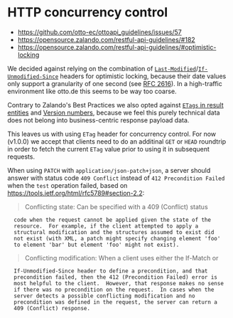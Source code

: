 # HTTP concurrency control

- https://github.com/otto-ec/ottoapi_guidelines/issues/57
- https://opensource.zalando.com/restful-api-guidelines/#182
- https://opensource.zalando.com/restful-api-guidelines/#optimistic-locking

We decided against relying on the combination of [`Last-Modified`](https://tools.ietf.org/html/rfc2616#section-14.29)/[`If-Unmodified-Since`](https://tools.ietf.org/html/rfc2616#section-14.28) headers for optimistic locking, because their date values only support a granularity of one second (see [RFC 2616](https://tools.ietf.org/html/rfc2616#section-3.3.1)). In a high-traffic environment like otto.de this seems to be way too coarse.

Contrary to Zalando's Best Practices we also opted against [`ETags` in result entities](https://opensource.zalando.com/restful-api-guidelines/#etag-in-result-entities) and [Version numbers](https://opensource.zalando.com/restful-api-guidelines/#_version_numbers), because we feel this purely technical data does not belong into business-centric response payload data.

This leaves us with using `ETag` header for concurrency control. For now (v1.0.0) we accept that clients need to do an additinal `GET` or `HEAD` roundtrip in order to fetch the current `ETag` value prior to using it in subsequent requests.

When using `PATCH` with `application/json-patch+json`, a server should answer with status code `409 Conflict` instead of `412 Precondition Failed` when the `test` operation failed, based on https://tools.ietf.org/html/rfc5789#section-2.2:

> Conflicting state: Can be specified with a 409 (Conflict) status

      code when the request cannot be applied given the state of the
      resource.  For example, if the client attempted to apply a
      structural modification and the structures assumed to exist did
      not exist (with XML, a patch might specify changing element 'foo'
      to element 'bar' but element 'foo' might not exist).

> Conflicting modification: When a client uses either the If-Match or

      If-Unmodified-Since header to define a precondition, and that
      precondition failed, then the 412 (Precondition Failed) error is
      most helpful to the client.  However, that response makes no sense
      if there was no precondition on the request.  In cases when the
      server detects a possible conflicting modification and no
      precondition was defined in the request, the server can return a
      409 (Conflict) response.
